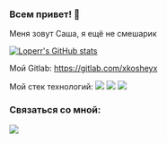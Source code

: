 ### Всем привет! 👋
Меня зовут Саша, я ещё не смешарик

[![Loperr's GitHub stats](https://github-readme-stats-two-topaz-81.vercel.app/api?username=Loperr)](https://github.com/Loperr/github-readme-stats)

Мой Gitlab:
https://gitlab.com/xkosheyx

Мой стек технологий:
<img src="https://img.shields.io/badge/Python-black?style=for-the-badge&logo=Python"/>
<img src="https://img.shields.io/badge/Linux-black?style=for-the-badge&logo=Linux"/> 
<img src="https://img.shields.io/badge/Docker-black?style=for-the-badge&logo=Docker"/>

### Связаться со мной:
<img src="http://qrcoder.ru/code/?https%3A%2F%2Floperr.tech%2F&4&0"/>
<!--
**Loperr/Loperr** is a ✨ _special_ ✨ repository because its `README.md` (this file) appears on your GitHub profile.

Here are some ideas to get you started:

- 🔭 I’m currently working on ...
- 🌱 I’m currently learning ...
- 👯 I’m looking to collaborate on ...
- 🤔 I’m looking for help with ...
- 💬 Ask me about ...
- 📫 How to reach me: ...
- 😄 Pronouns: ...
- ⚡ Fun fact: ...
-->

